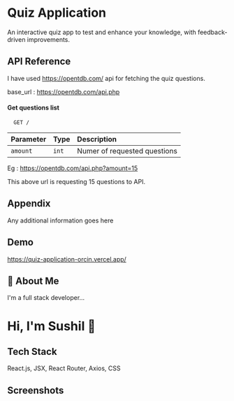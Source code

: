
# Quiz Application

An interactive quiz app to test and enhance your knowledge, with feedback-driven improvements.


## API Reference
I have used https://opentdb.com/ api for fetching the quiz questions.

base_url : https://opentdb.com/api.php

#### Get questions list

```http
  GET /
```

| Parameter | Type     | Description                |
| :-------- | :------- | :------------------------- |
| `amount` | `int` | Numer of requested questions  |


Eg : https://opentdb.com/api.php?amount=15

This above url is requesting 15 questions to API.




## Appendix

Any additional information goes here


## Demo


https://quiz-application-orcin.vercel.app/
## 🚀 About Me
I'm a full stack developer...


# Hi, I'm Sushil 👋





## Tech Stack

React.js, JSX, React Router, Axios, CSS 


## Screenshots


